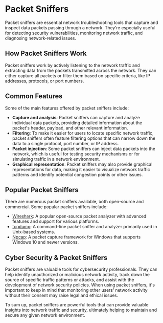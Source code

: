 # Packet Sniffers

Packet sniffers are essential network troubleshooting tools that capture and inspect data packets passing through a network. They're especially useful for detecting security vulnerabilities, monitoring network traffic, and diagnosing network-related issues.

## How Packet Sniffers Work

Packet sniffers work by actively listening to the network traffic and extracting data from the packets transmitted across the network. They can either capture all packets or filter them based on specific criteria, like IP addresses, protocols, or port numbers.

## Common Features

Some of the main features offered by packet sniffers include:

- **Capture and analysis**: Packet sniffers can capture and analyze individual data packets, providing detailed information about the packet's header, payload, and other relevant information.
- **Filtering**: To make it easier for users to locate specific network traffic, packet sniffers often feature filtering options that can narrow down the data to a single protocol, port number, or IP address.
- **Packet injection**: Some packet sniffers can inject data packets into the network, which is useful for testing security mechanisms or for simulating traffic in a network environment.
- **Graphical representation**: Packet sniffers may also provide graphical representations for data, making it easier to visualize network traffic patterns and identify potential congestion points or other issues.

## Popular Packet Sniffers

There are numerous packet sniffers available, both open-source and commercial. Some popular packet sniffers include:

- [Wireshark](https://www.wireshark.org/): A popular open-source packet analyzer with advanced features and support for various platforms.
- [tcpdump](https://www.tcpdump.org/): A command-line packet sniffer and analyzer primarily used in Unix-based systems.
- [Npcap](https://nmap.org/npcap/): A packet capture framework for Windows that supports Windows 10 and newer versions.

## Cyber Security & Packet Sniffers

Packet sniffers are valuable tools for cybersecurity professionals. They can help identify unauthorized or malicious network activity, track down the source of specific traffic patterns or attacks, and assist with the development of network security policies. When using packet sniffers, it's important to keep in mind that monitoring other users' network activity without their consent may raise legal and ethical issues.

To sum up, packet sniffers are powerful tools that can provide valuable insights into network traffic and security, ultimately helping to maintain and secure any given network environment.